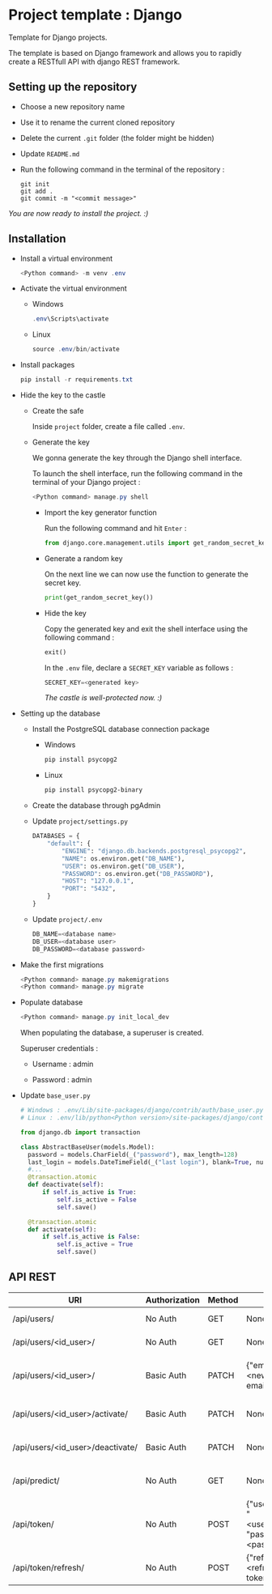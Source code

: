 # Project template : Django

Template for Django projects.

The template is based on Django framework and allows you to rapidly create a RESTfull API with django REST framework.

## Setting up the repository

- Choose a new repository name

- Use it to rename the current cloned repository

- Delete the current `.git` folder (the folder might be hidden)

- Update `README.md`

- Run the following command in the terminal of the repository :
  
  ```git
  git init
  git add .
  git commit -m "<commit message>"
  ```

*You are now ready to install the project. :)*

## Installation

- Install a virtual environment
  
  ```powershell
  <Python command> -m venv .env
  ```

- Activate the virtual environment
  
  - Windows
    
    ```powershell
    .env\Scripts\activate
    ```
  
  - Linux
    
    ```powershell
    source .env/bin/activate
    ```

- Install packages
  
  ```powershell
  pip install -r requirements.txt
  ```

- Hide the key to the castle
  
  - Create the safe
    
    Inside `project` folder, create a file called `.env`.
  
  - Generate the key
    
    We gonna generate the key through the Django shell interface.
    
    To launch the shell interface, run the following command in the terminal of your Django project :
    
    ```powershell
    <Python command> manage.py shell
    ```
    
    - Import the key generator function
      
      Run the following command and hit `Enter` :
      
      ```python
      from django.core.management.utils import get_random_secret_key
      ```
    
    - Generate a random key
      
      On the next line we can now use the function to generate the secret key.
      
      ```python
      print(get_random_secret_key())
      ```
    
    - Hide the key
      
      Copy the generated key and exit the shell interface using the following command :
      
      ```python
      exit()
      ```
      
      In the `.env` file, declare a `SECRET_KEY` variable as follows :
      
      ```python
      SECRET_KEY=<generated key>
      ```
      
      *The castle is well-protected now. :)*

- Setting up the database
  
  - Install the PostgreSQL database connection package
    
    - Windows
      
      ```powershell
      pip install psycopg2
      ```
    
    - Linux
      
      ```powershell
      pip install psycopg2-binary
      ```
  
  - Create the database through pgAdmin
  
  - Update `project/settings.py`
    
    ```python
    DATABASES = {
        "default": {
            "ENGINE": "django.db.backends.postgresql_psycopg2",
            "NAME": os.environ.get("DB_NAME"),
            "USER": os.environ.get("DB_USER"),
            "PASSWORD": os.environ.get("DB_PASSWORD"),
            "HOST": "127.0.0.1",
            "PORT": "5432",
        }
    }
    ```
  
  - Update `project/.env`
    
    ```python
    DB_NAME=<database name>
    DB_USER=<database user>
    DB_PASSWORD=<database password>
    ```

- Make the first migrations
  
  ```powershell
  <Python command> manage.py makemigrations
  <Python command> manage.py migrate
  ```

- Populate database
  
  ```powershell
  <Python command> manage.py init_local_dev
  ```
  
  When populating the database, a superuser is created.
  
  Superuser credentials :
  
  - Username : admin
  
  - Password : admin

- Update `base_user.py`
  
  ```python
  # Windows : .env/Lib/site-packages/django/contrib/auth/base_user.py
  # Linux : .env/lib/python<Python version>/site-packages/django/contrib/auth/base_user.py
  
  from django.db import transaction
  
  class AbstractBaseUser(models.Model):
    password = models.CharField(_("password"), max_length=128)
    last_login = models.DateTimeField(_("last login"), blank=True, null=True)
    #...
    @transaction.atomic
    def deactivate(self):
        if self.is_active is True:
            self.is_active = False
            self.save()
  
    @transaction.atomic
    def activate(self):
        if self.is_active is False:
            self.is_active = True
            self.save()
  ```

## API REST

| URI                                | Authorization | Method | Data                                                     | Description                  |
| ---------------------------------- | ------------- | ------ | -------------------------------------------------------- | ---------------------------- |
| /api/users/                        | No Auth       | GET    | None                                                     | List of users                |
| /api/users/\<id_user\>/            | No Auth       | GET    | None                                                     | User instance                |
| /api/users/\<id_user\>/            | Basic Auth    | PATCH  | {"email": "\<new email\>"}                               | Update user's instance email |
| /api/users/\<id_user\>/activate/   | Basic Auth    | PATCH  | None                                                     | Activate user instance       |
| /api/users/\<id_user\>/deactivate/ | Basic Auth    | PATCH  | None                                                     | Deactivate user instance     |
| /api/predict/                      | No Auth       | GET    | None                                                     | Dummy price prediction       |
| /api/token/                        | No Auth       | POST   | {"username": "\<username\>", "password": "\<password\>"} | Access and refresh tokens    |
| /api/token/refresh/                | No Auth       | POST   | {"refresh": "\<refresh token\>"}                         | New access token             |
